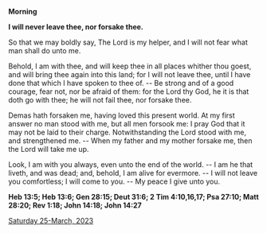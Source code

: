 **Morning**

**I will never leave thee, nor forsake thee.**
 
So that we may boldly say, The Lord is my helper, and I will not fear what man shall do unto me.
 
Behold, I am with thee, and will keep thee in all places whither thou goest, and will bring thee again into this land; for I will not leave thee, until I have done that which I have spoken to thee of. -- Be strong and of a good courage, fear not, nor be afraid of them: for the Lord thy God, he it is that doth go with thee; he will not fail thee, nor forsake thee.
 
Demas hath forsaken me, having loved this present world. At my first answer no man stood with me, but all men forsook me: I pray God that it may not be laid to their charge. Notwithstanding the Lord stood with me, and strengthened me. -- When my father and my mother forsake me, then the Lord will take me up.
 
Look, I am with you always, even unto the end of the world. -- I am he that liveth, and was dead; and, behold, I am alive for evermore. -- I will not leave you comfortless; I will come to you. -- My peace I give unto you.  

**Heb 13:5; Heb 13:6; Gen 28:15; Deut 31:6; 2 Tim 4:10,16,17; Psa 27:10; Matt 28:20; Rev 1:18; John 14:18; John 14:27**

[Saturday 25-March, 2023](https://t.me/daily_light)
